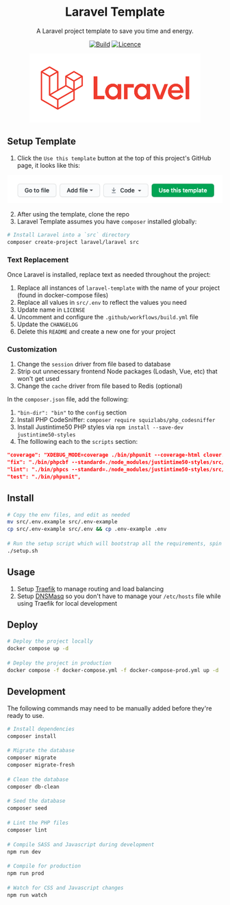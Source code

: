 <div align="center">

# Laravel Template

A Laravel project template to save you time and energy.

[![Build](https://github.com/Justintime50/laravel-template/workflows/build/badge.svg)](https://github.com/Justintime50/laravel-template/actions)
[![Licence](https://img.shields.io/github/license/justintime50/laravel-template)](LICENSE)

<img src="https://raw.githubusercontent.com/justintime50/assets/main/src/laravel-template/showcase.png" alt="Showcase">

</div>

## Setup Template

1. Click the `Use this template` button at the top of this project's GitHub page, it looks like this:

<img src="https://raw.githubusercontent.com/justintime50/assets/main/src/templates/use_template_button.png" alt="Showcase">

2. After using the template, clone the repo
3. Laravel Template assumes you have `composer` installed globally:

```bash
# Install Laravel into a `src` directory
composer create-project laravel/laravel src
```

### Text Replacement

Once Laravel is installed, replace text as needed throughout the project:

1. Replace all instances of `laravel-template` with the name of your project (found in docker-compose files)
2. Replace all values in `src/.env`  to reflect the values you need
3. Update name in `LICENSE`
4. Uncomment and configure the `.github/workflows/build.yml` file
5. Update the `CHANGELOG`
6. Delete this `README` and create a new one for your project

### Customization

1. Change the `session` driver from file based to database
2. Strip out unnecessary frontend Node packages (Lodash, Vue, etc) that won't get used
3. Change the `cache` driver from file based to Redis (optional)

In the `composer.json` file, add the following:

1. `"bin-dir": "bin"` to the `config` section
2. Install PHP CodeSniffer: `composer require squizlabs/php_codesniffer`
3. Install Justintime50 PHP styles via `npm install --save-dev justintime50-styles`
4. The folllowing each to the `scripts` section:

```json
"coverage": "XDEBUG_MODE=coverage ./bin/phpunit --coverage-html clover.html --coverage-clover clover.xml",
"fix": "./bin/phpcbf --standard=./node_modules/justintime50-styles/src/php/phpcs.xml .",
"lint": "./bin/phpcs --standard=./node_modules/justintime50-styles/src/php/phpcs.xml .",
"test": "./bin/phpunit",
```

## Install

```bash
# Copy the env files, and edit as needed
mv src/.env.example src/.env-example
cp src/.env-example src/.env && cp .env-example .env

# Run the setup script which will bootstrap all the requirements, spin up the service, and migrate the database
./setup.sh
```

## Usage

1. Setup [Traefik](https://gist.github.com/Justintime50/0721f421ac2173bd80f8a29805876bba) to manage routing and load balancing
1. Setup [DNSMasq](https://gist.github.com/Justintime50/882403451e3231a6c088743e0e66acb5) so you don't have to manage your `/etc/hosts` file while using Traefik for local development

## Deploy

```bash
# Deploy the project locally
docker compose up -d

# Deploy the project in production
docker compose -f docker-compose.yml -f docker-compose-prod.yml up -d
```

## Development

The following commands may need to be manually added before they're ready to use.

```bash
# Install dependencies
composer install

# Migrate the database
composer migrate
composer migrate-fresh

# Clean the database
composer db-clean

# Seed the database
composer seed

# Lint the PHP files
composer lint

# Compile SASS and Javascript during development
npm run dev

# Compile for production
npm run prod

# Watch for CSS and Javascript changes
npm run watch
```
